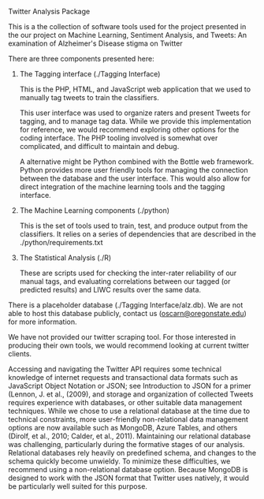Twitter Analysis Package

This is a the collection of software tools used for the project presented in 
the our project on 
    Machine Learning, Sentiment Analysis, and Tweets: 
    An examination of Alzheimer's Disease stigma on Twitter

There are three components presented here:

1) The Tagging interface (./Tagging Interface)

    This is the PHP, HTML, and JavaScript web application 
    that we used to manually tag tweets to train the classifiers.

    This user interface was used to organize raters and present Tweets for 
    tagging, and to manage tag data. While we provide this implementation for 
    reference, we would recommend exploring other options for the coding 
    interface. The PHP tooling involved is somewhat over complicated, and 
    difficult to maintain and debug. 

    A alternative might be Python combined with the Bottle web framework. Python 
    provides more user friendly tools for managing the connection between the 
    database and the user interface. This would also allow for direct 
    integration of the machine learning tools and the tagging interface.

2) The Machine Learning components (./python)

    This is the set of tools used to train, test, and produce output from 
    the classifiers. It relies on a series of dependencies that are described 
    in the ./python/requirements.txt

3) The Statistical Analysis (./R)

    These are scripts used for checking the inter-rater reliability of our 
    manual tags, and evaluating correlations between our tagged (or 
    predicted results) and LIWC results over the same data.

There is a placeholder database (./Tagging Interface/alz.db). We are not able to
host this database publicly, contact us (oscarn@oregonstate.edu) for more 
information.

We have not provided our twitter scraping tool. For those interested in 
producing their own tools, we would recommend looking at current twitter 
clients.

Accessing and navigating the Twitter API requires some technical knowledge of 
internet requests and transactional data formats such as 
JavaScript Object Notation or JSON; see Introduction to JSON for a primer 
(Lennon, J. et al., (2009), and storage and organization of collected Tweets 
requires experience with databases, or other suitable data management techniques. 
While we chose to use a relational database at the time due to technical 
constraints, more user-friendly non-relational data management options are now 
available such as MongoDB, Azure Tables, and others (Dirolf, et al., 2010; 
Calder, et al., 2011). Maintaining our relational database was challenging, 
particularly during the formative stages of our analysis. 
Relational databases rely heavily on predefined schema, and changes to the 
schema quickly become unwieldy. To minimize these difficulties, we recommend 
using a non-relational database option. Because MongoDB is designed to work with 
the JSON format that Twitter uses natively, it would be particularly well suited 
for this purpose.  